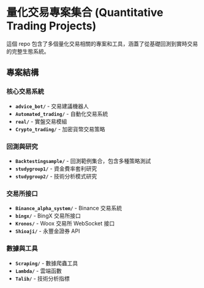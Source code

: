 # 量化交易專案集合 (Quantitative Trading Projects)

這個 repo 包含了多個量化交易相關的專案和工具，涵蓋了從基礎回測到實時交易的完整生態系統。

## 專案結構

### 核心交易系統
- **`advice_bot/`** - 交易建議機器人
- **`Automated_trading/`** - 自動化交易系統
- **`real/`** - 實盤交易模組
- **`Crypto_trading/`** - 加密貨幣交易策略

### 回測與研究
- **`Backtestingsample/`** - 回測範例集合，包含多種策略測試
- **`studygroup1/`** - 資金費率套利研究
- **`studygroup2/`** - 技術分析模式研究

### 交易所接口
- **`Binance_alpha_system/`** - Binance 交易系統
- **`bingx/`** - BingX 交易所接口
- **`Kronos/`** - Woox 交易所 WebSocket 接口
- **`Shioaji/`** - 永豐金證券 API

### 數據與工具
- **`Scraping/`** - 數據爬蟲工具
- **`Lambda/`** - 雲端函數
- **`Talib/`** - 技術分析指標